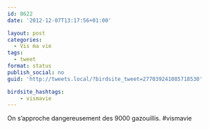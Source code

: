 ```yaml
---
id: 8622
date: '2012-12-07T13:17:56+01:00'

layout: post
categories:
  - Vis ma vie
tags:
  - tweet
format: status
publish_social: no
guid: 'http://tweets.local/?birdsite_tweet=277039241085718530'

birdsite_hashtags:
    - vismavie
---
```


On s’approche dangereusement des 9000 gazouillis. #vismavie